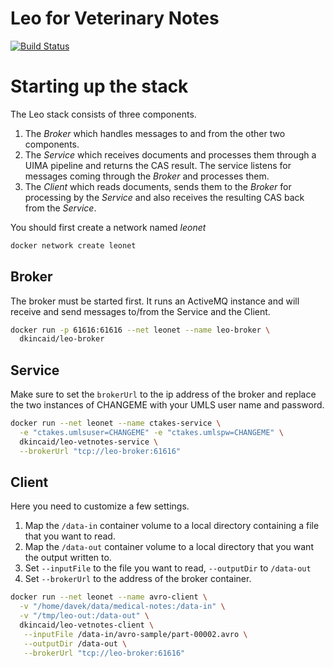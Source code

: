# Leo for Veterinary Notes

[![Build Status](https://travis-ci.org/dkincaid/leo_vetnotes.svg?branch=master)](https://travis-ci.org/dkincaid/leo_vetnotes)

# Starting up the stack
The Leo stack consists of three components. 

1. The *Broker* which handles messages to and from the other two components.
2. The *Service* which receives documents and processes them through a UIMA pipeline and returns the CAS result. The service listens for messages coming through the *Broker* and processes them.
3. The *Client* which reads documents, sends them to the *Broker* for processing by the *Service* and also receives the resulting CAS back from the *Service*.

You should first create a network named *leonet*
```bash
docker network create leonet
```

## Broker
The broker must be started first. It runs an ActiveMQ instance and will receive and send messages to/from the Service and the Client.

```bash
docker run -p 61616:61616 --net leonet --name leo-broker \
  dkincaid/leo-broker
```

## Service
Make sure to set the `brokerUrl` to the ip address of the broker and replace the two instances of CHANGEME with your UMLS user name and password.
```bash
docker run --net leonet --name ctakes-service \
  -e "ctakes.umlsuser=CHANGEME" -e "ctakes.umlspw=CHANGEME" \
  dkincaid/leo-vetnotes-service \
  --brokerUrl "tcp://leo-broker:61616"
```

## Client
Here you need to customize a few settings.

1. Map the `/data-in` container volume to a local directory containing a file that you want to read. 
2. Map the `/data-out` container volume to a local directory that you want the output written to.
3. Set `--inputFile` to the file you want to read, `--outputDir` to `/data-out`
4. Set `--brokerUrl` to the address of the broker container.
```bash
docker run --net leonet --name avro-client \
  -v "/home/davek/data/medical-notes:/data-in" \
  -v "/tmp/leo-out:/data-out" \ 
  dkincaid/leo-vetnotes-client \
   --inputFile /data-in/avro-sample/part-00002.avro \
   --outputDir /data-out \
   --brokerUrl "tcp://leo-broker:61616"
```

